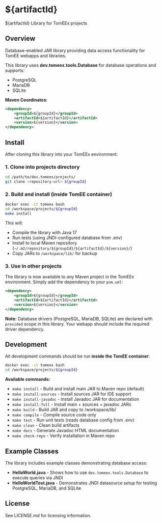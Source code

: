 # ${artifactId}

${artifactId} Library for TomEEx projects

## Overview

Database-enabled JAR library providing data access functionality for TomEE webapps and libraries.

This library uses **dev.tomeex.tools.Database** for database operations and supports:
- PostgreSQL
- MariaDB
- SQLite

**Maven Coordinates:**
```xml
<dependency>
    <groupId>${groupId}</groupId>
    <artifactId>${artifactId}</artifactId>
    <version>${version}</version>
</dependency>
```

## Install

After cloning this library into your TomEEx environment:

### 1. Clone into projects directory
```bash
cd /path/to/dev.tomeex/projects/
git clone <repository-url> ${groupId}
```

### 2. Build and install (inside TomEE container)
```bash
docker exec -it tomeex bash
cd /workspace/projects/${groupId}
make install
```

This will:
- Compile the library with Java 17
- Run tests (using JNDI-configured database from .env)
- Install to local Maven repository (`~/.m2/repository/${groupId}/${artifactId}/${version}/`)
- Copy JARs to `/workspace/lib/` for backup

### 3. Use in other projects

The library is now available to any Maven project in the TomEEx environment. Simply add the dependency to your `pom.xml`:

```xml
<dependency>
    <groupId>${groupId}</groupId>
    <artifactId>${artifactId}</artifactId>
    <version>${version}</version>
</dependency>
```

**Note:** Database drivers (PostgreSQL, MariaDB, SQLite) are declared with `provided` scope in this library. Your webapp should include the required driver dependency.

## Development

All development commands should be run **inside the TomEE container**:

```bash
docker exec -it tomeex bash
cd /workspace/projects/${groupId}
```

**Available commands:**
- `make install` - Build and install main JAR to Maven repo (default)
- `make install-sources` - Install sources JAR for IDE support
- `make install-javadoc` - Install Javadoc JAR for documentation
- `make install-full` - Install main + sources + javadoc JARs
- `make build` - Build JAR and copy to /workspace/lib/
- `make compile` - Compile source code only
- `make test` - Run unit tests (reads database config from .env)
- `make clean` - Clean build artifacts
- `make docs` - Generate Javadoc HTML documentation
- `make check-repo` - Verify installation in Maven repo

## Example Classes

The library includes example classes demonstrating database access:

- **HelloWorld.java** - Shows how to use `dev.tomeex.tools.Database` to execute queries via JNDI
- **HelloWorldTest.java** - Demonstrates JNDI datasource setup for testing PostgreSQL, MariaDB, and SQLite

## License

See LICENSE.md for licensing information.
